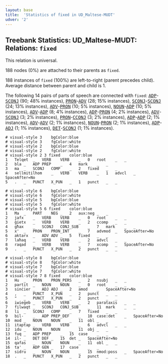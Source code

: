 ```yaml
---
layout: base
title:  'Statistics of fixed in UD_Maltese-MUDT'
udver: '2'
---
```


## Treebank Statistics: UD_Maltese-MUDT: Relations: `fixed`

This relation is universal.

188 nodes (0%) are attached to their parents as `fixed`.

188 instances of `fixed` (100%) are left-to-right (parent precedes child).
Average distance between parent and child is 1.

The following 14 pairs of parts of speech are connected with `fixed`: <tt><a href="mt_mudt-pos-ADP.html">ADP</a></tt>-<tt><a href="mt_mudt-pos-SCONJ.html">SCONJ</a></tt> (90; 48% instances), <tt><a href="mt_mudt-pos-PRON.html">PRON</a></tt>-<tt><a href="mt_mudt-pos-ADV.html">ADV</a></tt> (28; 15% instances), <tt><a href="mt_mudt-pos-SCONJ.html">SCONJ</a></tt>-<tt><a href="mt_mudt-pos-SCONJ.html">SCONJ</a></tt> (24; 13% instances), <tt><a href="mt_mudt-pos-ADV.html">ADV</a></tt>-<tt><a href="mt_mudt-pos-PRON.html">PRON</a></tt> (10; 5% instances), <tt><a href="mt_mudt-pos-NOUN.html">NOUN</a></tt>-<tt><a href="mt_mudt-pos-ADP.html">ADP</a></tt> (10; 5% instances), <tt><a href="mt_mudt-pos-ADV.html">ADV</a></tt>-<tt><a href="mt_mudt-pos-ADP.html">ADP</a></tt> (8; 4% instances), <tt><a href="mt_mudt-pos-ADP.html">ADP</a></tt>-<tt><a href="mt_mudt-pos-PRON.html">PRON</a></tt> (4; 2% instances), <tt><a href="mt_mudt-pos-ADV.html">ADV</a></tt>-<tt><a href="mt_mudt-pos-SCONJ.html">SCONJ</a></tt> (3; 2% instances), <tt><a href="mt_mudt-pos-PRON.html">PRON</a></tt>-<tt><a href="mt_mudt-pos-CCONJ.html">CCONJ</a></tt> (3; 2% instances), <tt><a href="mt_mudt-pos-ADP.html">ADP</a></tt>-<tt><a href="mt_mudt-pos-ADP.html">ADP</a></tt> (2; 1% instances), <tt><a href="mt_mudt-pos-ADV.html">ADV</a></tt>-<tt><a href="mt_mudt-pos-ADV.html">ADV</a></tt> (2; 1% instances), <tt><a href="mt_mudt-pos-NOUN.html">NOUN</a></tt>-<tt><a href="mt_mudt-pos-PRON.html">PRON</a></tt> (2; 1% instances), <tt><a href="mt_mudt-pos-ADP.html">ADP</a></tt>-<tt><a href="mt_mudt-pos-ADJ.html">ADJ</a></tt> (1; 1% instances), <tt><a href="mt_mudt-pos-DET.html">DET</a></tt>-<tt><a href="mt_mudt-pos-SCONJ.html">SCONJ</a></tt> (1; 1% instances).


~~~ conllu
# visual-style 3	bgColor:blue
# visual-style 3	fgColor:white
# visual-style 2	bgColor:blue
# visual-style 2	fgColor:white
# visual-style 2 3 fixed	color:blue
1	Telqet	_	VERB	VERB	_	0	root	_	_
2	bla	_	ADP	PREP	_	4	mark	_	_
3	ma	_	SCONJ	COMP	_	2	fixed	_	_
4	sellmitilhom	_	VERB	VERB	_	1	advcl	_	SpaceAfter=No
5	.	_	PUNCT	X_PUN	_	1	punct	_	_

~~~


~~~ conllu
# visual-style 6	bgColor:blue
# visual-style 6	fgColor:white
# visual-style 5	bgColor:blue
# visual-style 5	fgColor:white
# visual-style 5 6 fixed	color:blue
1	Ma	_	PART	NEG	_	2	aux:neg	_	_
2	jafx	_	VERB	VERB	_	0	root	_	_
3	ġietx	_	VERB	VERB	_	2	ccomp	_	_
4	għax	_	SCONJ	CONJ_SUB	_	7	mark	_	_
5	x'	_	PRON	PRON_INT	_	7	advmod	_	SpaceAfter=No
6	aktarx	_	ADV	ADV	_	5	fixed	_	_
7	laħaq	_	VERB	VERB	_	2	advcl	_	_
8	raqad	_	VERB	VERB	_	7	xcomp	_	SpaceAfter=No
9	.	_	PUNCT	X_PUN	_	2	punct	_	_

~~~


~~~ conllu
# visual-style 8	bgColor:blue
# visual-style 8	fgColor:white
# visual-style 7	bgColor:blue
# visual-style 7	fgColor:white
# visual-style 7 8 fixed	color:blue
1	Hu	_	PRON	PRON_PERS	_	2	nsubj	_	_
2	partit	_	NOUN	NOUN	_	0	root	_	_
3	sinċier	_	ADJ	ADJ	_	2	amod	_	SpaceAfter=No
4	,	_	PUNCT	X_PUN	_	2	punct	_	_
5	"	_	PUNCT	X_PUN	_	2	punct	_	_
6	iwieġeb	_	VERB	VERB	_	2	parataxis	_	_
7	filwaqt	_	SCONJ	CONJ_SUB	_	11	mark	_	_
8	li	_	SCONJ	COMP	_	7	fixed	_	_
9	bil-	_	ADP	PREP_DEF	_	10	case:det	_	SpaceAfter=No
10	mod	_	NOUN	NOUN	_	11	obl	_	_
11	itaptap	_	VERB	VERB	_	6	advcl	_	_
12	idu	_	NOUN	NOUN	_	11	obj	_	_
13	fuq	_	ADP	PREP	_	15	case	_	_
14	il-	_	DET	DEF	_	15	det	_	SpaceAfter=No
15	qafas	_	NOUN	NOUN	_	11	obl	_	_
16	ta'	_	ADP	GEN	_	17	case	_	_
17	sidru	_	NOUN	NOUN	_	15	nmod:poss	_	SpaceAfter=No
18	.	_	PUNCT	X_PUN	_	2	punct	_	_

~~~


